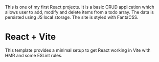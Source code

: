 This is one of my first React projects.
It is a basic CRUD application which allows user to add, modify and delete items from a todo array.
The data is persisted using JS local storage.
The site is styled with FantaCSS.

# React + Vite
This template provides a minimal setup to get React working in Vite with HMR and some ESLint rules.
